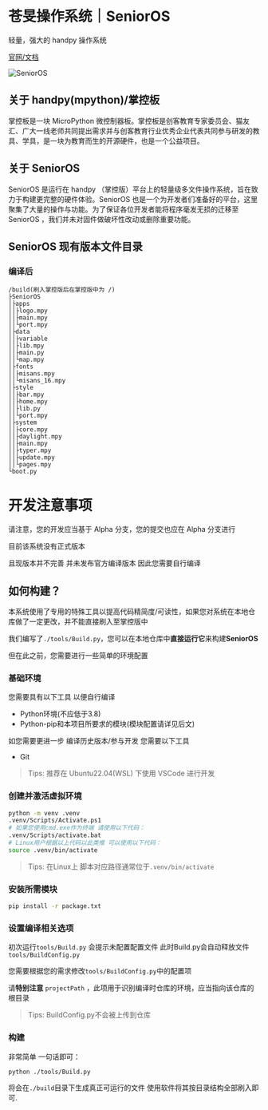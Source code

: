 # 苍旻操作系统｜SeniorOS

轻量，强大的 handpy 操作系统

[官网/文档](https://senior.stfp.site/)

![SeniorOS](https://senior.stfp.site/assets/senior.jpg)

## 关于 handpy(mpython)/掌控板

掌控板是一块 MicroPython 微控制器板。掌控板是创客教育专家委员会、猫友汇、广大一线老师共同提出需求并与创客教育行业优秀企业代表共同参与研发的教具、学具，是一块为教育而生的开源硬件，也是一个公益项目。

## 关于 SeniorOS

SeniorOS 是运行在 handpy （掌控版）平台上的轻量级多文件操作系统，旨在致力于构建更完整的硬件体验。SeniorOS 也是一个为开发者们准备好的平台，这里聚集了大量的操作与功能。为了保证各位开发者能将程序毫发无损的迁移至 SeniorOS ，我们并未对固件做破坏性改动或删除重要功能。

## SeniorOS 现有版本文件目录

### 编译后

```
/build(刷入掌控版后在掌控版中为 /)
├SeniorOS
│├apps
││├logo.mpy
││├main.mpy
││└port.mpy
│├data
││├variable
││├lib.mpy
││├main.py
││└map.mpy
│├fonts
││├misans.mpy
││└misans_16.mpy
│├style
││├bar.mpy
││├home.mpy
││├lib.py
││└port.mpy
│├system
││├core.mpy
││├daylight.mpy
││├main.mpy
││├typer.mpy
││├update.mpy
││└pages.mpy
└boot.py

```

# 开发注意事项

请注意，您的开发应当基于 Alpha 分支，您的提交也应在 Alpha 分支进行

目前该系统没有正式版本

且现版本并不完善 并未发布官方编译版本 因此您需要自行编译
## 如何构建？

本系统使用了专用的特殊工具以提高代码精简度/可读性，如果您对系统在本地仓库做了一定更改，并不能直接刷入至掌控版中

我们编写了`./tools/Build.py`，您可以在本地仓库中**直接运行它**来构建**SeniorOS**

但在此之前，您需要进行一些简单的环境配置

### 基础环境

您需要具有以下工具 以便自行编译

- Python环境(不应低于3.8)
- Python-pip和本项目所要求的模块(模块配置请详见后文)

如您需要更进一步 编译历史版本/参与开发 您需要以下工具

- Git

> Tips: 推荐在 Ubuntu22.04(WSL) 下使用 VSCode 进行开发

### 创建并激活虚拟环境

```bash
python -m venv .venv
.venv/Scripts/Activate.ps1
# 如果您使用cmd.exe作为终端 请使用以下代码：
.venv/Scripts/activate.bat
# Linux用户根据以上代码以此类推 可以使用以下代码：
source .venv/bin/activate
```
> Tips: 在Linux上 脚本对应路径通常位于`.venv/bin/activate`

### 安装所需模块

```bash
pip install -r package.txt
```

### 设置编译相关选项

初次运行`tools/Build.py` 会提示未配置配置文件 此时Build.py会自动释放文件`tools/BuildConfig.py`

您需要根据您的需求修改`tools/BuildConfig.py`中的配置项

请**特别注意** `projectPath` ，此项用于识别编译时仓库的环境，应当指向该仓库的根目录

> Tips: BuildConfig.py不会被上传到仓库

### 构建

非常简单 一句话即可：
```bash
python ./tools/Build.py
```

将会在`./build`目录下生成真正可运行的文件 使用软件将其按目录结构全部刷入即可.